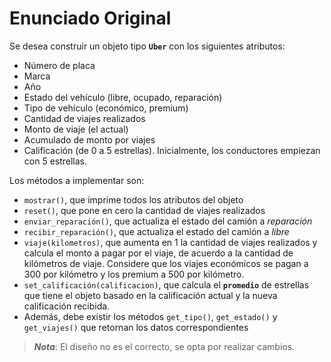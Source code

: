 # Enunciado Original

Se desea construir un objeto tipo **`Uber`** con los siguientes atributos:
- Número de placa
- Marca
- Año
- Estado del vehículo (libre, ocupado, reparación)
- Tipo de vehículo (económico, premium)
- Cantidad de viajes realizados
- Monto de viaje (el actual)
- Acumulado de monto por viajes
- Calificación (de 0 a 5 estrellas). Inicialmente, los conductores empiezan
  con 5 estrellas.

Los métodos a implementar son:
- `mostrar()`, que imprime todos los atributos del objeto
- `reset()`, que pone en cero la cantidad de viajes realizados
- `enviar_reparación()`, que actualiza el estado del camión a _reparación_
- `recibir_reparación()`, que actualiza el estado del camión a _libre_
- `viaje(kilometros)`, que aumenta en 1 la cantidad de viajes realizados y
  calcula el monto a pagar por el viaje, de acuerdo a la cantidad de kilómetros
  de viaje. Considere que los viajes económicos se pagan a 300 por kilómetro y
  los premium a 500 por kilómetro.
- `set_calificación(calificacion)`, que calcula el **`promedio`** de estrellas que tiene el
  objeto basado en la calificación actual y la nueva calificación recibida.
- Además, debe existir los métodos `get_tipo()`, `get_estado()` y `get_viajes()`
  que retornan los datos correspondientes

> _**Nota**_: El diseño no es el correcto, se opta por realizar cambios.